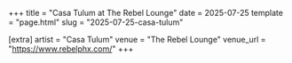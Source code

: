 +++
title = "Casa Tulum at The Rebel Lounge"
date = 2025-07-25
template = "page.html"
slug = "2025-07-25-casa-tulum"

[extra]
artist = "Casa Tulum"
venue = "The Rebel Lounge"
venue_url = "https://www.rebelphx.com/"
+++
